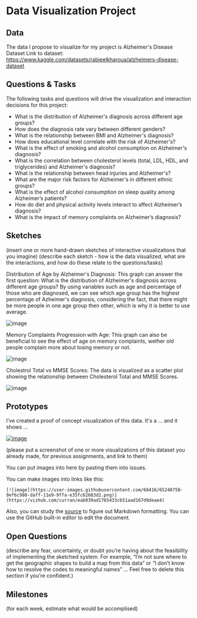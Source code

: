 # Data Visualization Project

## Data

The data I propose to visualize for my project is Alzheimer's Disease Dataset
Link to dataset: https://www.kaggle.com/datasets/rabieelkharoua/alzheimers-disease-dataset


## Questions & Tasks

The following tasks and questions will drive the visualization and interaction decisions for this project:

 * What is the distribution of Alzheimer's diagnosis across different age groups? 
 * How does the diagnosis rate vary between different genders?
 * What is the relationship between BMI and Alzheimer's diagnosis?
 * How does educational level correlate with the risk of Alzheimer's?
 * What is the effect of smoking and alcohol consumption on Alzheimer's diagnosis?
 * What is the correlation between cholesterol levels (total, LDL, HDL, and triglycerides) and Alzheimer's diagnosis?
 * What is the relationship between head injuries and Alzheimer's?
 * What are the major risk factors for Alzheimer's in different ethnic groups?
 * What is the effect of alcohol consumption on sleep quality among Alzheimer’s patients?
 * How do diet and physical activity levels interact to affect Alzheimer’s diagnosis?
 * What is the impact of memory complaints on Alzheimer’s diagnosis?

## Sketches

(insert one or more hand-drawn sketches of interactive visualizations that you imagine)
(describe each sketch - how is the data visualized, what are the interactions, and how do these relate to the questions/tasks)

Distribution of Age by Alzheimer's Diagnosis:
This graph can answer the first question: What is the distribution of Alzheimer's diagnosis across different age groups?
By using variables such as age and percentage of those who are diagnosed, we can see which age group has the highest percentage of Azheimer's diagnosis, considering the fact, that there might be more people in one age group then other, which is why it is better to use average. 

![image](https://github.com/user-attachments/assets/443e338c-9790-4c94-94da-c65779228977)


Memory Complaints Progression with Age:
This graph can also be beneficial to see the effect of age on memory complaints, wether old people complain more about losing memory or not. 

![image](https://github.com/user-attachments/assets/0b5005f0-7fb6-4a50-bacb-a403e315c3d3)


Cholestrol Total vs MMSE Scores:
The data is visualized as a scatter plot showing the relationship between Cholesterol Total and MMSE Scores.

![image](https://github.com/user-attachments/assets/79014c93-f177-4eb0-9b76-12d313222622)


## Prototypes

I’ve created a proof of concept visualization of this data. It's a ... and it shows ...

[![image](https://user-images.githubusercontent.com/68416/65240758-9ef6c980-daff-11e9-9ffa-e35fc62683d2.png)](https://vizhub.com/curran/eab039ad1765433cb51aad167d9deae4)

(please put a screenshot of one or more visualizations of this dataset you already made, for previous assignments, and link to them)

You can put images into here by pasting them into issues.

You can make images into links like this:

```
[![image](https://user-images.githubusercontent.com/68416/65240758-9ef6c980-daff-11e9-9ffa-e35fc62683d2.png)](https://vizhub.com/curran/eab039ad1765433cb51aad167d9deae4)
```


Also, you can study the [source](https://raw.githubusercontent.com/curran/dataviz-project-template-proposal/master/README.md) to figure out Markdown formatting. You can use the GitHub built-in editor to edit the document.

## Open Questions

(describe any fear, uncertainty, or doubt you’re having about the feasibility of implementing the sketched system. For example, “I’m not sure where to get the geographic shapes to build a map from this data” or “I don’t know how to resolve the codes to meaningful names” … Feel free to delete this section if you’re confident.)

## Milestones

(for each week, estimate what would be accomplised)
